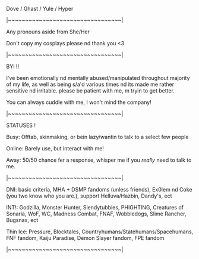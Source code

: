 Dove / Ghast / Yule / Hyper

|~~~~~~~~~~~~~~~~~~~~~~~~~~~~~~~~~|

Any pronouns aside from She/Her

Don't copy my cosplays please nd thank you <3

|~~~~~~~~~~~~~~~~~~~~~~~~~~~~~~~~~|

BYI !!

I've been emotionally nd mentally abused/manipulated throughout majority of my life, as well as being s/a'd various times nd its made me rather sensitive nd irritable. 
please be patient with me, m tryin to get better.

You can always cuddle with me, I won't mind the company!

|~~~~~~~~~~~~~~~~~~~~~~~~~~~~~~~~~|

STATUSES !

Busy: Offtab, skinmaking, or bein lazy/wantin to talk to a select few people

Online: Barely use, but interact with me!

Away: 50/50 chance fer a response, whisper me if you *really* need to talk to me.

|~~~~~~~~~~~~~~~~~~~~~~~~~~~~~~~~~|

DNI: basic criteria, MHA + DSMP fandoms (unless friends), Ex0lem nd Coke (you two know who you are.), support Helluva/Hazbin, Dandy's, ect

INT!: Godzilla, Monster Hunter, Slendytubbies, PHIGHTING, Creatures of Sonaria, WoF, WC, Madness Combat, FNAF, Wobbledogs, Slime Rancher, Bugsnax, ect

Thin Ice: Pressure, Blocktales, Countryhumans/Statehumans/Spacehumans, FNF fandom, Kaiju Paradise, Demon Slayer fandom, FPE fandom

|~~~~~~~~~~~~~~~~~~~~~~~~~~~~~~~~~|

